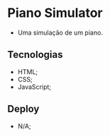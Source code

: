 # Piano Simulator

- Uma simulação de um piano.

## Tecnologias
- HTML;
- CSS;
- JavaScript;

## Deploy
- N/A;